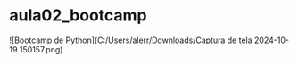 # aula02_bootcamp

![Bootcamp de Python](C:/Users/alerr/Downloads/Captura de tela 2024-10-19 150157.png)
